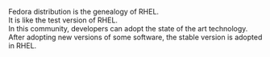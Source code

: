 Fedora distribution is the genealogy of RHEL.  
It is like the test version of RHEL.  
In this community, developers can adopt the state of the art technology.  
After adopting new versions of some software, the stable version is adopted in RHEL.  

